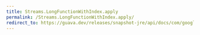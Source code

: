 ```yaml
---
title: Streams.LongFunctionWithIndex.apply
permalink: /Streams.LongFunctionWithIndex.apply/
redirect_to: https://guava.dev/releases/snapshot-jre/api/docs/com/google/common/collect/Streams.LongFunctionWithIndex.html#apply-long-long-
---
```

